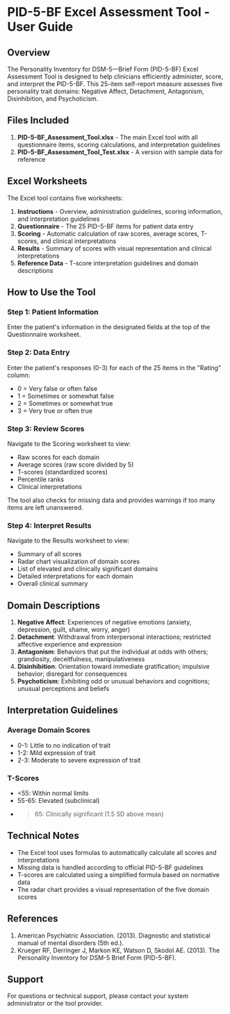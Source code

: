 # PID-5-BF Excel Assessment Tool - User Guide

## Overview

The Personality Inventory for DSM-5—Brief Form (PID-5-BF) Excel Assessment Tool is designed to help clinicians efficiently administer, score, and interpret the PID-5-BF. This 25-item self-report measure assesses five personality trait domains: Negative Affect, Detachment, Antagonism, Disinhibition, and Psychoticism.

## Files Included

1. **PID-5-BF_Assessment_Tool.xlsx** - The main Excel tool with all questionnaire items, scoring calculations, and interpretation guidelines
2. **PID-5-BF_Assessment_Tool_Test.xlsx** - A version with sample data for reference

## Excel Worksheets

The Excel tool contains five worksheets:

1. **Instructions** - Overview, administration guidelines, scoring information, and interpretation guidelines
2. **Questionnaire** - The 25 PID-5-BF items for patient data entry
3. **Scoring** - Automatic calculation of raw scores, average scores, T-scores, and clinical interpretations
4. **Results** - Summary of scores with visual representation and clinical interpretations
5. **Reference Data** - T-score interpretation guidelines and domain descriptions

## How to Use the Tool

### Step 1: Patient Information
Enter the patient's information in the designated fields at the top of the Questionnaire worksheet.

### Step 2: Data Entry
Enter the patient's responses (0-3) for each of the 25 items in the "Rating" column:
- 0 = Very false or often false
- 1 = Sometimes or somewhat false
- 2 = Sometimes or somewhat true
- 3 = Very true or often true

### Step 3: Review Scores
Navigate to the Scoring worksheet to view:
- Raw scores for each domain
- Average scores (raw score divided by 5)
- T-scores (standardized scores)
- Percentile ranks
- Clinical interpretations

The tool also checks for missing data and provides warnings if too many items are left unanswered.

### Step 4: Interpret Results
Navigate to the Results worksheet to view:
- Summary of all scores
- Radar chart visualization of domain scores
- List of elevated and clinically significant domains
- Detailed interpretations for each domain
- Overall clinical summary

## Domain Descriptions

1. **Negative Affect**: Experiences of negative emotions (anxiety, depression, guilt, shame, worry, anger)
2. **Detachment**: Withdrawal from interpersonal interactions; restricted affective experience and expression
3. **Antagonism**: Behaviors that put the individual at odds with others; grandiosity, deceitfulness, manipulativeness
4. **Disinhibition**: Orientation toward immediate gratification; impulsive behavior; disregard for consequences
5. **Psychoticism**: Exhibiting odd or unusual behaviors and cognitions; unusual perceptions and beliefs

## Interpretation Guidelines

### Average Domain Scores
- 0-1: Little to no indication of trait
- 1-2: Mild expression of trait
- 2-3: Moderate to severe expression of trait

### T-Scores
- <55: Within normal limits
- 55-65: Elevated (subclinical)
- >65: Clinically significant (1.5 SD above mean)

## Technical Notes

- The Excel tool uses formulas to automatically calculate all scores and interpretations
- Missing data is handled according to official PID-5-BF guidelines
- T-scores are calculated using a simplified formula based on normative data
- The radar chart provides a visual representation of the five domain scores

## References

1. American Psychiatric Association. (2013). Diagnostic and statistical manual of mental disorders (5th ed.).
2. Krueger RF, Derringer J, Markon KE, Watson D, Skodol AE. (2013). The Personality Inventory for DSM-5 Brief Form (PID-5-BF).

## Support

For questions or technical support, please contact your system administrator or the tool provider.
